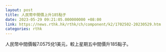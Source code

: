 ```yaml
---
layout: post
title: 人民幣中間價上升185點子
date: 2023-05-29 09:21:05.000000000 +08:00
link: https://news.rthk.hk/rthk/ch/component/k2/1702502-20230529.htm
categories: rthk
---
```


人民幣中間價報7.0575兌1美元，較上星期五中間價升185點子。
